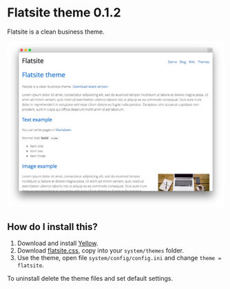 Flatsite theme 0.1.2
====================
Flatsite is a clean business theme.

![Screenshot](flatsite-screenshot.jpg?raw=true)

How do I install this?
----------------------
1. Download and install [Yellow](https://github.com/markseu/yellowcms/).  
2. Download [flatsite.css](flatsite.css?raw=true), copy into your `system/themes` folder.  
3. Use the theme, open file `system/config/config.ini` and change `theme = flatsite`.  

To uninstall delete the theme files and set default settings.